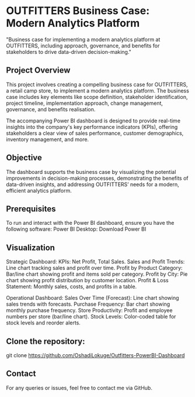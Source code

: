 # OUTFITTERS Business Case: Modern Analytics Platform
"Business case for implementing a modern analytics platform at OUTFITTERS, including approach, governance, and benefits for stakeholders to drive data-driven decision-making."

## Project Overview
This project involves creating a compelling business case for OUTFITTERS, a retail camp store, to implement a modern analytics platform. The business case includes key elements like scope definition, stakeholder identification, project timeline, implementation approach, change management, governance, and benefits realisation.

The accompanying Power BI dashboard is designed to provide real-time insights into the company's key performance indicators (KPIs), offering stakeholders a clear view of sales performance, customer demographics, inventory management, and more.

## Objective
The dashboard supports the business case by visualizing the potential improvements in decision-making processes, demonstrating the benefits of data-driven insights, and addressing OUTFITTERS’ needs for a modern, efficient analytics platform.

## Prerequisites
To run and interact with the Power BI dashboard, ensure you have the following software:
Power BI Desktop: Download Power BI

## Visualization 

Strategic Dashboard:
KPIs: Net Profit, Total Sales.
Sales and Profit Trends: Line chart tracking sales and profit over time.
Profit by Product Category: Bar/line chart showing profit and items sold per category.
Profit by City: Pie chart showing profit distribution by customer location.
Profit & Loss Statement: Monthly sales, costs, and profits in a table.

Operational Dashboard:
Sales Over Time (Forecast): Line chart showing sales trends with forecasts.
Purchase Frequency: Bar chart showing monthly purchase frequency.
Store Productivity: Profit and employee numbers per store (bar/line chart).
Stock Levels: Color-coded table for stock levels and reorder alerts.

## Clone the repository:
git clone https://github.com/OshadiLokuge/Outfitters-PowerBI-Dashboard

## Contact
For any queries or issues, feel free to contact me via GitHub.
